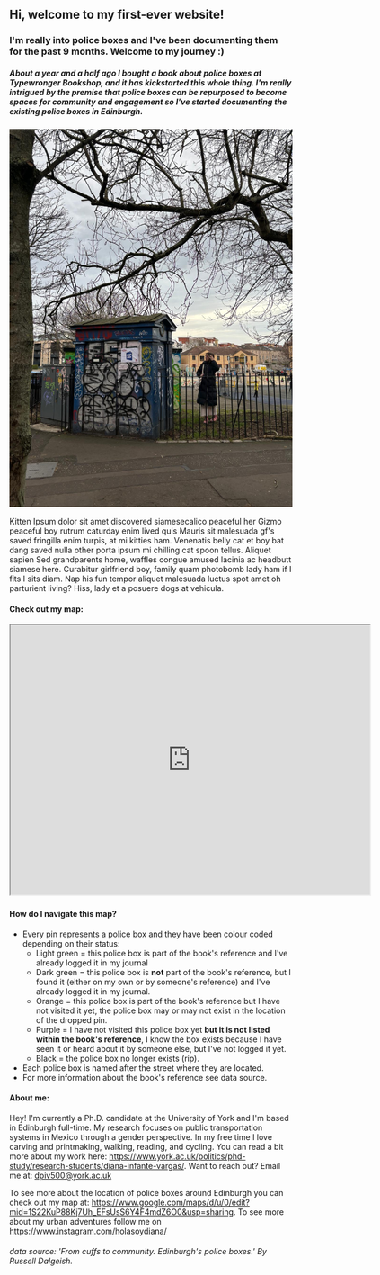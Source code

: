 ## Hi, welcome to my first-ever website!
### I'm really into police boxes and I've been documenting them for the past 9 months. Welcome to my journey :) 

##### About a year and a half ago I bought a book about police boxes at Typewronger Bookshop, and it has kickstarted this whole thing. I'm really intrigued by the premise that police boxes can be repurposed to become spaces for community and engagement so I've started documenting the existing police boxes in Edinburgh. 

![Here's Laura at the East Montgomery St police box](/eastmontgomeryst.jpeg)

Kitten Ipsum dolor sit amet discovered siamesecalico peaceful her Gizmo peaceful boy rutrum caturday enim lived quis Mauris sit malesuada gf's saved fringilla enim turpis, at mi kitties ham. Venenatis belly cat et boy bat dang saved nulla other porta ipsum mi chilling cat spoon tellus. Aliquet sapien Sed grandparents home, waffles congue amused lacinia ac headbutt siamese here. Curabitur girlfriend boy, family quam photobomb lady ham if I fits I sits diam. Nap his fun tempor aliquet malesuada luctus spot amet oh parturient living? Hiss, lady et a posuere dogs at vehicula.

#### Check out my map:
<iframe src="https://www.google.com/maps/d/u/0/embed?mid=1S22KuP88Kj7Uh_EFsUsS6Y4F4mdZ6O0&ehbc=2E312F" width="640" height="480"></iframe>

#### How do I navigate this map?
+ Every pin represents a police box and they have been colour coded depending on their status:
  + Light green = this police box is part of the book's reference and I've already logged it in my journal
  + Dark green = this police box is **not** part of the book's reference, but I found it (either on my own or by someone's reference) and I've already logged it in my journal.
  + Orange = this police box is part of the book's reference but I have not visited it yet, the police box may or may not exist in the location of the dropped pin.
  + Purple = I have not visited this police box yet **but it is not listed within the book's reference**, I know the box exists because I have seen it or heard about it by someone else, but I've not logged it yet.
  + Black = the police box no longer exists (rip).
+ Each police box is named after the street where they are located.
+ For more information about the book's reference see data source.

#### About me:
Hey! I'm currently a Ph.D. candidate at the University of York and I'm based in Edinburgh full-time. My research focuses on public transportation systems in Mexico through a gender perspective. In my free time I love carving and printmaking, walking, reading, and cycling.
You can read a bit more about my work here: <https://www.york.ac.uk/politics/phd-study/research-students/diana-infante-vargas/>. Want to reach out? Email me at: <dpiv500@york.ac.uk>

To see more about the location of police boxes around Edinburgh you can check out my map at: <https://www.google.com/maps/d/u/0/edit?mid=1S22KuP88Kj7Uh_EFsUsS6Y4F4mdZ6O0&usp=sharing>. 
To see more about my urban adventures follow me on <https://www.instagram.com/holasoydiana/>




###### data source: 'From cuffs to community. Edinburgh's police boxes.' By Russell Dalgeish. 

